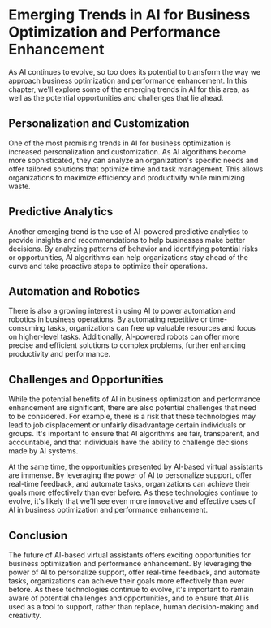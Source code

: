 Emerging Trends in AI for Business Optimization and Performance Enhancement
=======================================================================================================================================================

As AI continues to evolve, so too does its potential to transform the way we approach business optimization and performance enhancement. In this chapter, we'll explore some of the emerging trends in AI for this area, as well as the potential opportunities and challenges that lie ahead.

Personalization and Customization
---------------------------------

One of the most promising trends in AI for business optimization is increased personalization and customization. As AI algorithms become more sophisticated, they can analyze an organization's specific needs and offer tailored solutions that optimize time and task management. This allows organizations to maximize efficiency and productivity while minimizing waste.

Predictive Analytics
--------------------

Another emerging trend is the use of AI-powered predictive analytics to provide insights and recommendations to help businesses make better decisions. By analyzing patterns of behavior and identifying potential risks or opportunities, AI algorithms can help organizations stay ahead of the curve and take proactive steps to optimize their operations.

Automation and Robotics
-----------------------

There is also a growing interest in using AI to power automation and robotics in business operations. By automating repetitive or time-consuming tasks, organizations can free up valuable resources and focus on higher-level tasks. Additionally, AI-powered robots can offer more precise and efficient solutions to complex problems, further enhancing productivity and performance.

Challenges and Opportunities
----------------------------

While the potential benefits of AI in business optimization and performance enhancement are significant, there are also potential challenges that need to be considered. For example, there is a risk that these technologies may lead to job displacement or unfairly disadvantage certain individuals or groups. It's important to ensure that AI algorithms are fair, transparent, and accountable, and that individuals have the ability to challenge decisions made by AI systems.

At the same time, the opportunities presented by AI-based virtual assistants are immense. By leveraging the power of AI to personalize support, offer real-time feedback, and automate tasks, organizations can achieve their goals more effectively than ever before. As these technologies continue to evolve, it's likely that we'll see even more innovative and effective uses of AI in business optimization and performance enhancement.

Conclusion
----------

The future of AI-based virtual assistants offers exciting opportunities for business optimization and performance enhancement. By leveraging the power of AI to personalize support, offer real-time feedback, and automate tasks, organizations can achieve their goals more effectively than ever before. As these technologies continue to evolve, it's important to remain aware of potential challenges and opportunities, and to ensure that AI is used as a tool to support, rather than replace, human decision-making and creativity.
